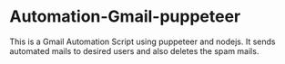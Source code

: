 # Automation-Gmail-puppeteer
This is a Gmail Automation Script using puppeteer and nodejs. It sends automated mails to desired users and also deletes the spam mails.
